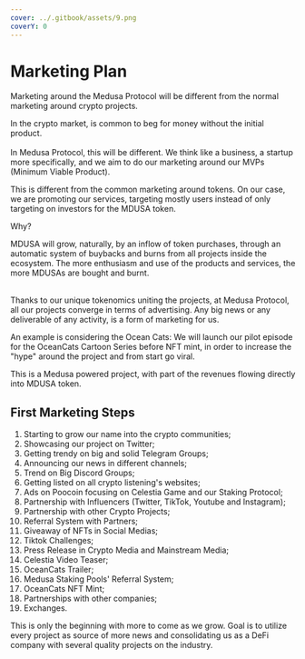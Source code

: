 ```yaml
---
cover: ../.gitbook/assets/9.png
coverY: 0
---
```


# Marketing Plan

Marketing around the Medusa Protocol will be different from the normal marketing around crypto projects.&#x20;

In the crypto market, is common to beg for money without the initial product. \
\
In Medusa Protocol, this will be different. We think like a business, a startup more specifically, and we aim to do our marketing around our MVPs (Minimum Viable Product).

This is different from the common marketing around tokens. On our case, we are promoting our services, targeting mostly users instead of only targeting on investors for the MDUSA token.

Why?&#x20;

MDUSA will grow, naturally, by an inflow of token purchases, through an automatic system of buybacks and burns from all projects inside the ecosystem. The more enthusiasm and use of the products and services, the more MDUSAs are bought and burnt.&#x20;

\
Thanks to our unique tokenomics uniting the projects, at Medusa Protocol, all our projects converge in terms of advertising. Any big news or any deliverable of any activity, is a form of marketing for us.

An example is considering the Ocean Cats: We will launch our pilot episode for the OceanCats Cartoon Series before NFT mint, in order to increase the "hype" around the project and from start go viral.

This is a Medusa powered project, with part of the revenues flowing directly into MDUSA token.

## First Marketing Steps

1. Starting to grow our name into the crypto communities;&#x20;
2. Showcasing our project on Twitter;
3. Getting trendy on big and solid Telegram Groups;
4. Announcing our news in different channels;&#x20;
5. Trend on Big Discord Groups;
6. Getting listed on all crypto listening's websites;
7. Ads on Poocoin focusing on Celestia Game and our Staking Protocol;
8. Partnership with Influencers (Twitter, TikTok, Youtube and Instagram);
9. Partnership with other Crypto Projects;
10. Referral System with Partners;
11. Giveaway of NFTs in Social Medias;
12. Tiktok Challenges;
13. Press Release in Crypto Media and Mainstream Media;
14. Celestia Video Teaser;
15. OceanCats Trailer;
16. Medusa Staking Pools' Referral System;
17. OceanCats NFT Mint;
18. Partnerships with other companies;
19. Exchanges.



This is only the beginning with more to come as we grow. Goal is to utilize every project as source of more news and consolidating us as a DeFi company with several quality projects on the industry.&#x20;
